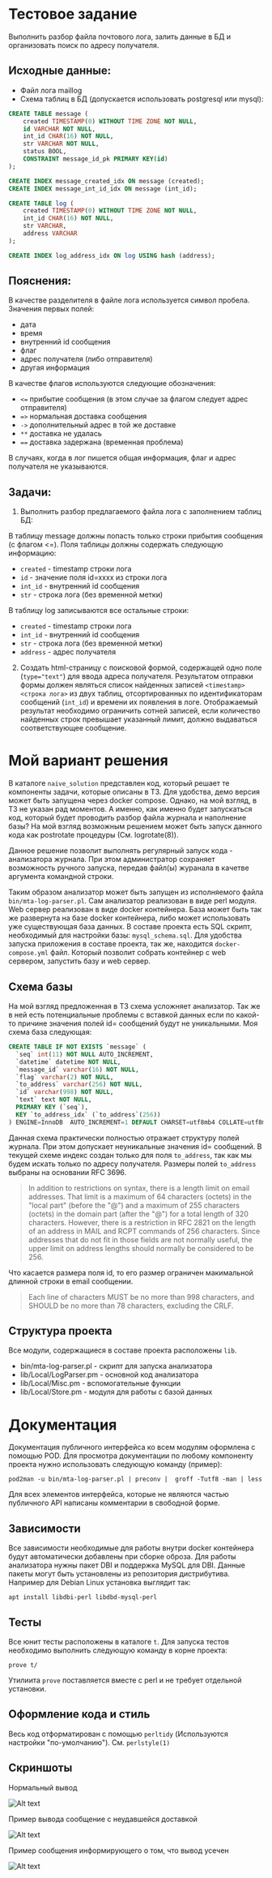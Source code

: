 # Тестовое задание

Выполнить разбор файла почтового лога, залить данные в БД и организовать поиск по адресу получателя.

## Исходные данные:

- Файл лога maillog
- Схема таблиц в БД (допускается использовать postgresql или mysql):

```SQL
CREATE TABLE message (
    created TIMESTAMP(0) WITHOUT TIME ZONE NOT NULL,
    id VARCHAR NOT NULL,
    int_id CHAR(16) NOT NULL,
    str VARCHAR NOT NULL,
    status BOOL,
    CONSTRAINT message_id_pk PRIMARY KEY(id)
);

CREATE INDEX message_created_idx ON message (created);
CREATE INDEX message_int_id_idx ON message (int_id);

CREATE TABLE log (
    created TIMESTAMP(0) WITHOUT TIME ZONE NOT NULL,
    int_id CHAR(16) NOT NULL,
    str VARCHAR,
    address VARCHAR
);

CREATE INDEX log_address_idx ON log USING hash (address);
```

## Пояснения:

В качестве разделителя в файле лога используется символ пробела.
Значения первых полей:
- дата
- время
- внутренний id сообщения
- флаг
- адрес получателя (либо отправителя)
- другая информация

В качестве флагов используются следующие обозначения:

- `<=` прибытие сообщения (в этом случае за флагом следует адрес отправителя)
- `=>` нормальная доставка сообщения
- `->` дополнительный адрес в той же доставке
- `**` доставка не удалась
- `==` доставка задержана (временная проблема)

В случаях, когда в лог пишется общая информация, флаг и адрес получателя не указываются.

## Задачи:

1. Выполнить разбор предлагаемого файла лога с заполнением таблиц БД:

В таблицу message должны попасть только строки прибытия сообщения (с флагом <=). Поля таблицы
должны содержать следующую информацию:

- `created` - timestamp строки лога
- `id` - значение поля id=xxxx из строки лога
- `int_id` - внутренний id сообщения
- `str` - строка лога (без временной метки)

В таблицу log записываются все остальные строки:
- `created` - timestamp строки лога
- `int_id` - внутренний id сообщения
- `str` - строка лога (без временной метки)
- `address` - адрес получателя

2. Создать html-страницу с поисковой формой, содержащей одно поле (`type="text"`) для ввода адреса получателя.
Результатом отправки формы должен являться список найденных записей `<timestamp>` `<строка лога>` из двух
таблиц, отсортированных по идентификаторам сообщений (`int_id`) и времени их появления в логе.
Отображаемый результат необходимо ограничить сотней записей, если количество найденных строк превышает
указанный лимит, должно выдаваться соответствующее сообщение.

# Мой вариант решения

В каталоге `naive_solution` представлен код, который решает те компоненты задачи, которые описаны в ТЗ.
Для удобства, демо версия может быть запущена через docker compose.
Однако, на мой взгляд, в ТЗ не указан рад моментов. А именно, как именно будет запускаться код,
который будет проводить разбор файла журнала и наполнение базы? На мой взгляд возможным решением
может быть запуск данного кода как postrotate процедуры (См. logrotate(8)). 

Данное решение позволит выполнять регулярный запуск кода - анализатора журнала. 
При этом администратор сохраняет возможность ручного запуска, передав файл(ы) журанала в качетве аргумента командной строки.

Таким образом анализатор может быть запущен из исполняемого файла `bin/mta-log-parser.pl`.
Сам анализатор реализован в виде perl модуля. Web сервер реализован в виде docker контейнера.
База может быть так же развернута на базе docker контейнера, либо может использовать уже существующая база данных.
В составе проекта есть SQL скрипт, необходимый для настройки базы: `mysql_schema.sql`. Для удобства запуска приложения в составе проекта, так же, находится `docker-compose.yml` файл. Который позволит собрать контейнер с web сервером, запустить базу и web сервер.

## Схема базы

На мой взгляд предложенная в ТЗ схема усложняет анализатор. Так же в ней есть потенциальные проблемы с 
вставкой данных если по какой-то причине значения полей id= сообщений будут не уникальными. Моя схема база следующая:

```SQL
CREATE TABLE IF NOT EXISTS `message` (
  `seq` int(11) NOT NULL AUTO_INCREMENT,
  `datetime` datetime NOT NULL,
  `message_id` varchar(16) NOT NULL,
  `flag` varchar(2) NOT NULL,
  `to_address` varchar(256) NOT NULL,
  `id` varchar(998) NOT NULL,
  `text` text NOT NULL,
  PRIMARY KEY (`seq`),
  KEY `to_address_idx` (`to_address`(256))
) ENGINE=InnoDB  AUTO_INCREMENT=1 DEFAULT CHARSET=utf8mb4 COLLATE=utf8mb4_general_ci;
```

Данная схема практически полностью отражает структуру полей журнала. При этом допускает неуникальные значения
id= сообщений. В текущей схеме индекс создан только для поля `to_address`, 
так как мы будем искать только по адресу получателя. Размеры полей `to_address` выбраны на основании RFC 3696. 

 >  In addition to restrictions on syntax, there is a length limit on
 >  email addresses.  That limit is a maximum of 64 characters (octets)
 >  in the "local part" (before the "@") and a maximum of 255 characters
 >  (octets) in the domain part (after the "@") for a total length of 320
 >  characters. However, there is a restriction in RFC 2821 on the length of an
 >  address in MAIL and RCPT commands of 256 characters.  Since addresses
 >  that do not fit in those fields are not normally useful, the upper
 >  limit on address lengths should normally be considered to be 256.

Что касается размера поля id, то его размер ограничен макимальной длинной строки в email сообщении.

> Each line of characters MUST be no more than 998 characters, 
> and SHOULD be no more than 78 characters, excluding the CRLF.

## Структура проекта 

Все модули, содержащиеся в составе проекта расположены `lib`.

- bin/mta-log-parser.pl - скрипт для запуска анализатора
- lib/Local/LogParser.pm - основной код анализатора
- lib/Local/Misc.pm - вспомогательные функции
- lib/Local/Store.pm - модуля для работы с базой данных

# Документация

Документация публичного интерфейса ко всем модулям оформлена с помощью POD.
Для просмотра документации по любому компоненту проекта нужно использовать следующую команду (пример):

```
pod2man -u bin/mta-log-parser.pl | preconv |  groff -Tutf8 -man | less
```

Для всех элементов интерфейса, которые не являются частью публичного API 
написаны комментарии в свободной форме.

## Зависимости

Все зависимости необходимые для работы внутри docker контейнера будут автоматически добавлены при сборке оброза.
Для работы анализатора нужны пакет DBI и поддержка MySQL для DBI. Данные пакеты могут быть установлены из 
репозитория дистрибутива. Например для Debian Linux установка выглядит так:

```
apt install libdbi-perl libdbd-mysql-perl
```

## Тесты 

Все юнит тесты расположены в каталоге `t`. Для запуска тестов необходимо выполнить 
следующую команду в корне проекта:

```
prove t/
```

Утилиита `prove` поставляется вместе с perl и не требует отдельной установки.

## Оформление кода и стиль

Весь код отформатирован с помощью `perltidy` (Используются настройки "по-умолчанию").
См. `perlstyle(1)`

## Скриншоты

Нормальный вывод

![Alt text](/assets/screenshots/screen_01.png?raw=true)

Пример вывода сообщение с неудавшейся доставкой

![Alt text](/assets/screenshots/screen_02.png?raw=true)

Пример сообщения информирующего о том, что вывод усечен

![Alt text](/assets/screenshots/screen_03.png?raw=true)